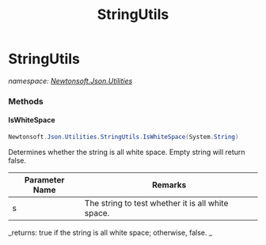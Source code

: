 ﻿---
title: StringUtils
---

# StringUtils
_namespace: [Newtonsoft.Json.Utilities](N-Newtonsoft.Json.Utilities.html)_





### Methods

#### IsWhiteSpace
```csharp
Newtonsoft.Json.Utilities.StringUtils.IsWhiteSpace(System.String)
```
Determines whether the string is all white space. Empty string will return false.

|Parameter Name|Remarks|
|--------------|-------|
|s|The string to test whether it is all white space.|

_returns: true if the string is all white space; otherwise, false.
            _


